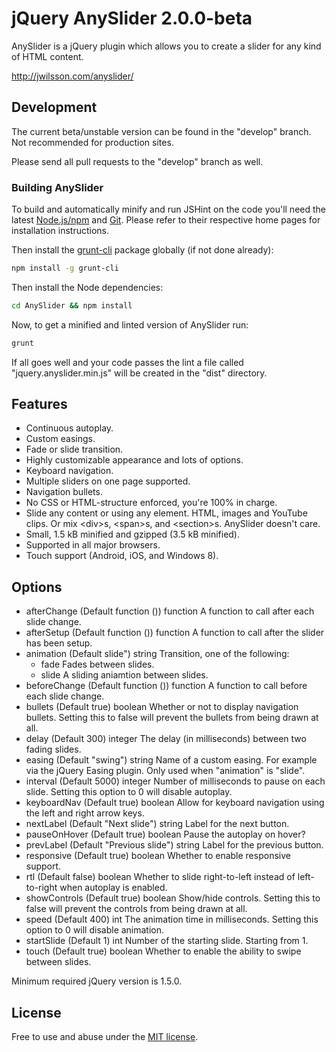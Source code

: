 # jQuery AnySlider 2.0.0-beta
AnySlider is a jQuery plugin which allows you to create a slider for any kind of HTML content.

http://jwilsson.com/anyslider/

## Development
The current beta/unstable version can be found in the "develop" branch. Not recommended for production sites.

Please send all pull requests to the "develop" branch as well.

### Building AnySlider
To build and automatically minify and run JSHint on the code you'll need the latest [Node.js/npm](http://nodejs.org/) and [Git](http://git-scm.com/).
Please refer to their respective home pages for installation instructions.

Then install the [grunt-cli](http://gruntjs.com/getting-started#installing-the-cli) package globally (if not done already):

```bash
npm install -g grunt-cli
```

Then install the Node dependencies:

```bash
cd AnySlider && npm install
```

Now, to get a minified and linted version of AnySlider run:

```bash
grunt
```

If all goes well and your code passes the lint a file called "jquery.anyslider.min.js" will be created in the "dist" directory.

## Features
* Continuous autoplay.
* Custom easings.
* Fade or slide transition.
* Highly customizable appearance and lots of options.
* Keyboard navigation.
* Multiple sliders on one page supported.
* Navigation bullets.
* No CSS or HTML-structure enforced, you're 100% in charge.
* Slide any content or using any element. HTML, images and YouTube clips. Or mix &lt;div&gt;s, &lt;span&gt;s, and &lt;section&gt;s. AnySlider doesn't care.
* Small, 1.5 kB minified and gzipped (3.5 kB minified).
* Supported in all major browsers.
* Touch support (Android, iOS, and Windows 8).

## Options
* afterChange (Default function ()) function A function to call after each slide change.
* afterSetup (Default function ()) function A function to call after the slider has been setup.
* animation (Default slide") string Transition, one of the following:
	* fade Fades between slides.
	* slide A sliding aniamtion between slides.
* beforeChange (Default function ()) function A function to call before each slide change.
* bullets (Default true) boolean Whether or not to display navigation bullets. Setting this to false will prevent the bullets from being drawn at all.
* delay (Default 300) integer The delay (in milliseconds) between two fading slides.
* easing (Default "swing") string Name of a custom easing. For example via the jQuery Easing plugin. Only used when "animation" is "slide".
* interval (Default 5000) integer Number of milliseconds to pause on each slide. Setting this option to 0 will disable autoplay.
* keyboardNav (Default true) boolean Allow for keyboard navigation using the left and right arrow keys.
* nextLabel (Default "Next slide") string Label for the next button.
* pauseOnHover (Default true) boolean Pause the autoplay on hover?
* prevLabel (Default "Previous slide") string Label for the previous button.
* responsive (Default true) boolean Whether to enable responsive support.
* rtl (Default false) boolean Whether to slide right-to-left instead of left-to-right when autoplay is enabled.
* showControls (Default true) boolean Show/hide controls. Setting this to false will prevent the controls from being drawn at all.
* speed (Default 400) int The animation time in milliseconds. Setting this option to 0 will disable animation.
* startSlide (Default 1) int Number of the starting slide. Starting from 1.
* touch (Default true) boolean Whether to enable the ability to swipe between slides.

Minimum required jQuery version is 1.5.0.

## License
Free to use and abuse under the [MIT license](http://www.opensource.org/licenses/mit-license.php).
